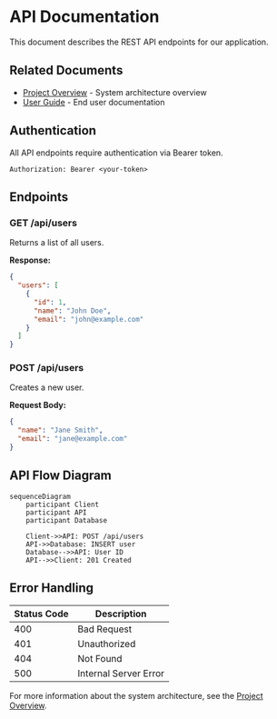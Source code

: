 # API Documentation

This document describes the REST API endpoints for our application.

## Related Documents
- [Project Overview](./test.md) - System architecture overview
- [User Guide](./user-guide.md) - End user documentation

## Authentication

All API endpoints require authentication via Bearer token.

```
Authorization: Bearer <your-token>
```

## Endpoints

### GET /api/users
Returns a list of all users.

**Response:**
```json
{
  "users": [
    {
      "id": 1,
      "name": "John Doe",
      "email": "john@example.com"
    }
  ]
}
```

### POST /api/users
Creates a new user.

**Request Body:**
```json
{
  "name": "Jane Smith",
  "email": "jane@example.com"
}
```

## API Flow Diagram

```mermaid
sequenceDiagram
    participant Client
    participant API
    participant Database
    
    Client->>API: POST /api/users
    API->>Database: INSERT user
    Database-->>API: User ID
    API-->>Client: 201 Created
```

## Error Handling

| Status Code | Description |
|-------------|-------------|
| 400 | Bad Request |
| 401 | Unauthorized |
| 404 | Not Found |
| 500 | Internal Server Error |

For more information about the system architecture, see the [Project Overview](./test.md).
